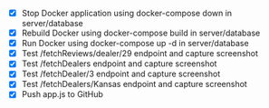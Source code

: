 - [x] Stop Docker application using docker-compose down in server/database
- [x] Rebuild Docker using docker-compose build in server/database
- [x] Run Docker using docker-compose up -d in server/database
- [x] Test /fetchReviews/dealer/29 endpoint and capture screenshot
- [x] Test /fetchDealers endpoint and capture screenshot
- [x] Test /fetchDealer/3 endpoint and capture screenshot
- [x] Test /fetchDealers/Kansas endpoint and capture screenshot
- [x] Push app.js to GitHub
